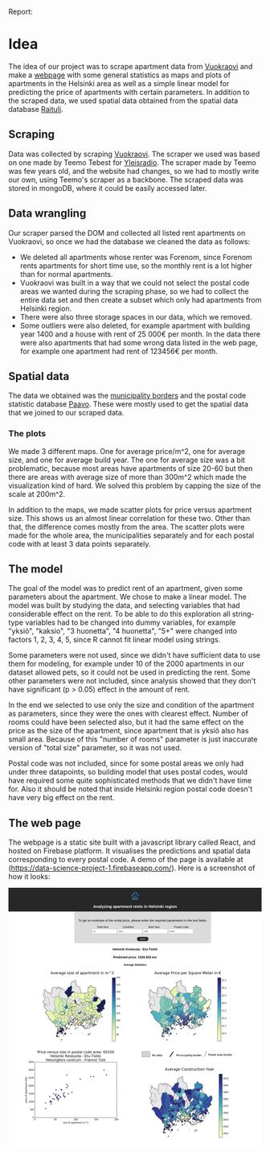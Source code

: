 Report:

# Idea

The idea of our project was to scrape apartment data from [Vuokraovi](vuokaovi.com) and make a [webpage](https://data-science-project-1.firebaseapp.com/) with some general statistics as maps and plots of apartments in the Helsinki area as well as a simple linear model for  predicting the price of apartments with certain parameters. In addition to the scraped data, we used spatial data obtained from the spatial data database [Raituli](https://avaa.tdata.fi/-/paituli-paikkatietopalvelu).

## Scraping
Data was collected by scraping [Vuokraovi](vuokaovi.com). The scraper we used was based on one made by Teemo Tebest for [Yleisradio](https://github.com/Yleisradio/yle-uutiset/tree/master/vuokraovi-scraper). The scraper made by Teemo was few years old, and the website had changes, so we had to mostly write our own, using Teemo's scraper as a backbone. The scraped data was stored in mongoDB, where it could be easily accessed later.

## Data wrangling
Our scraper parsed the DOM and collected all listed rent apartments on Vuokraovi, so once we had the database we cleaned the data as follows:

* We deleted all apartments whose renter was Forenom, since Forenom rents apartments for short time use, so the monthly rent is a lot higher than for normal apartments.
* Vuokraovi was built in a way that we could not select the postal code areas we wanted during the scraping phase, so we had to collect the entire data set and then create a subset which only had apartments from Helsinki region.
* There were also three storage spaces in our data, which we removed.
* Some outliers were also deleted, for example apartment with building year 1400 and a house with rent of 25 000€ per month. In the data there were also apartments that had some wrong data listed in the web page, for example one apartment had rent of 123456€ per month.

## Spatial data

The data we obtained was the [municipality borders](https://etsin.avointiede.fi/fi/dataset/urn-nbn-fi-csc-kata20170313154359453160) and  the postal code statistic database [Paavo](http://www.stat.fi/tup/paavo/index.html). These were mostly used to get the spatial data that we joined to our scraped data.

### The plots

We made 3 different maps. One for average price/m^2, one for average size, and one for average build year. The one for average size was a bit problematic, because most areas have apartments of size 20-60 but then there are areas with average size of more than 300m^2 which made the visualization kind of hard. We solved this problem by capping the size of the scale at 200m^2.

In addition to the maps, we made scatter plots for price versus apartment size. This shows us an almost linear correlation for these two.  Other than that, the difference comes mostly from the area. The scatter plots were made for the whole area, the municipalities separately and for each postal code with at least 3 data points separately.

## The model
The goal of the model was to predict rent of an apartment, given some parameters about the apartment. We chose to make a linear model. The model was built by studying the data, and selecting variables that had considerable effect on the rent. To be able to do this exploration all string-type variables had to be changed into dummy variables, for example "yksiö", "kaksio", "3 huonetta", "4 huonetta", "5+" were changed into factors 1, 2, 3, 4, 5, since R cannot fit linear model using strings.

Some parameters were not used, since we didn't have sufficient data to use them for modeling, for example under 10 of the 2000 apartments in our dataset allowed pets, so it could not be used in predicting the rent. Some other parameters were not included, since analysis showed that they don't have significant (p > 0.05) effect in the amount of rent.

In the end we selected to use only the size and condition of the apartment as parameters, since they were the ones with clearest effect. Number of rooms could have been selected also, but it had the same effect on the price as the size of the apartment, since apartment that is yksiö also has small area. Because of this "number of rooms" parameter is just inaccurate version of "total size" parameter, so it was not used.

Postal code was not included, since for some postal areas we only had under three datapoints, so building model that uses postal codes, would have required some quite sophisticated methods that we didn't have time for. Also it should be noted that inside Helsinki region postal code doesn't have very big effect on the rent.

## The web page
The webpage is a static site built with a javascript library called React, and hosted on Firebase platform. It visualises the predictions and spatial data corresponding to every postal code. A demo of the page is available at (https://data-science-project-1.firebaseapp.com/). Here is a screenshot of how it looks:


![WebPage](https://github.com/rupshabagchi/helsinkiApartmentPrices/blob/master/figures/data-science-project-1.firebaseapp.com.png "Demo Page Screenshot")
